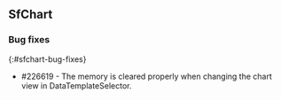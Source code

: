 ## SfChart

### Bug fixes
{:#sfchart-bug-fixes}

* \#226619 - The memory is cleared properly when changing the chart view in DataTemplateSelector.